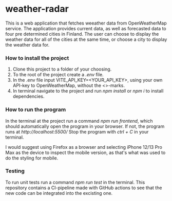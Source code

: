 # weather-radar
This is a web application that fetches weeather data from OpenWeatherMap service. The application provides current data, as well as forecasted data to four pre determined cities in Finland. The user can choose to display the weather data for all of the cities at the same time, or choose a city to display the weather data for.

### How to install the project
  1. Clone this project to a folder of your choosing.
  2. To the root of the project create a *.env* file.
  3. In the .env file input VITE_API_KEY=<YOUR_API_KEY>, using your own API-key to OpenWeatherMap, without the <>-marks.
  4. In terminal navigate to the project and run *npm install* or *npm i* to install dependencies.

### How to run the program
In the terminal at the project run a command *npm run frontend*, which should automatically open the program in your browser.
If not, the program runs at *http://localhost:5500/*
Stop the program with *ctrl + C* in your terminal.

I would suggest using Firefox as a browser and selecting iPhone 12/13 Pro Max as the device to inspect the mobile version,
as that's what was used to do the styling for mobile.

### Testing
To run unit tests run a command *npm run test* in the terminal.
This repository contains a CI-pipeline made with GitHub actions to see that the new code can be integrated into the excisting one.
